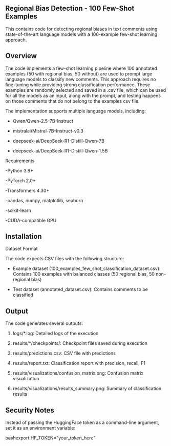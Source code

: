 ## Regional Bias Detection - 100 Few-Shot Examples

This contains code for detecting regional biases in text comments using state-of-the-art language models with a 100-example few-shot learning approach.

## Overview

The code implements a few-shot learning pipeline where 100 annotated examples (50 with regional bias, 50 without) are used to prompt large language models to classify new comments. This approach requires no fine-tuning while providing strong classification performance. These examples are randomly selected and saved in a .csv file, which can be used for all the models as an input, along with the prompt, and testing happens on those comments that do not belong to the examples csv file.

The implementation supports multiple language models, including:

- Qwen/Qwen-2.5-7B-Instruct
  
- mistralai/Mistral-7B-Instruct-v0.3
  
- deepseek-ai/DeepSeek-R1-Distill-Qwen-7B
  
- deepseek-ai/DeepSeek-R1-Distill-Qwen-1.5B

Requirements

-Python 3.8+

-PyTorch 2.0+

-Transformers 4.30+

-pandas, numpy, matplotlib, seaborn

-scikit-learn

-CUDA-compatible GPU

## Installation

Dataset Format

The code expects CSV files with the following structure:

- Example dataset (100_examples_few_shot_classification_dataset.csv): Contains 100 examples with balanced classes (50 regional bias, 50 non-regional bias)
  
- Test dataset (annotated_dataset.csv): Contains comments to be classified

## Output

The code generates several outputs:

1. logs/*.log: Detailed logs of the execution
   
2. results/*/checkpoints/: Checkpoint files saved during execution
   
3. results/predictions.csv: CSV file with predictions
   
4. results/report.txt: Classification report with precision, recall, F1
   
5. results/visualizations/confusion_matrix.png: Confusion matrix visualization
   
6. results/visualizations/results_summary.png: Summary of classification results

## Security Notes

Instead of passing the HuggingFace token as a command-line argument, set it as an environment variable:

bashexport HF_TOKEN="your_token_here"
